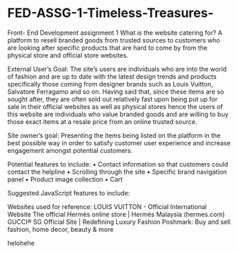 # FED-ASSG-1-Timeless-Treasures-
Front- End Development assignment 1
What is the website catering for?
A platform to resell branded goods from trusted sources to customers who are looking after specific products that are hard to come by from the physical store and official store websites.

External User’s Goal:
The site’s users are individuals who are into the world of fashion and are up to date with the latest design trends and products specifically those coming from designer brands such as Louis Vuitton, Salvatore Ferragamo and so on. Having said that, since these items are so sought after, they are often sold out relatively fast upon being put up for sale in their official websites as well as physical stores hence the users of this website are individuals who value branded goods and are willing to buy those exact items at a resale price from an online trusted source.

Site owner’s goal:
Presenting the items being listed on the platform in the best possible way in order to satisfy customer user experience and increase engagement amongst potential customers.

Potential features to include:
•	Contact information so that customers could contact the helpline 
•	Scrolling through the site
•	Specific brand navigation panel
•	Product image collection 
•	Cart

Suggested JavaScript features to include:

Websites used for reference:
LOUIS VUITTON - Official International Website
The official Hermès online store | Hermès Malaysia (hermes.com)
GUCCI® SG Official Site | Redefining Luxury Fashion
Poshmark: Buy and sell fashion, home decor, beauty & more

helohehe
